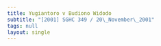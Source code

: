 ```yaml
---
title: Yugiantoro v Budiono Widodo
subtitle: "[2001] SGHC 349 / 20\_November\_2001"
tags: null
layout: single
---
```


